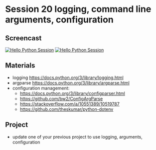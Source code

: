 # Session 20 logging, command line arguments, configuration 

## Screencast
[![Hello Python Session](http://img.youtube.com/vi/-hdH-vH8keo/0.jpg)](http://www.youtube.com/watch?v=-hdH-vH8keo "Hello Python Session")
[![Hello Python Session](http://img.youtube.com/vi/K49BhKhL8Bo/0.jpg)](http://www.youtube.com/watch?v=K49BhKhL8Bo "Hello Python Session")

## Materials
- logging https://docs.python.org/3/library/logging.html
- argparse  https://docs.python.org/3/library/argparse.html
- configuration management:
  - https://docs.python.org/3/library/configparser.html
  - https://github.com/bw2/ConfigArgParse
  - https://stackoverflow.com/a/10551389/10519787
  - https://github.com/theskumar/python-dotenv


## Project
- update one of your previous project to use logging, arguments, configuration